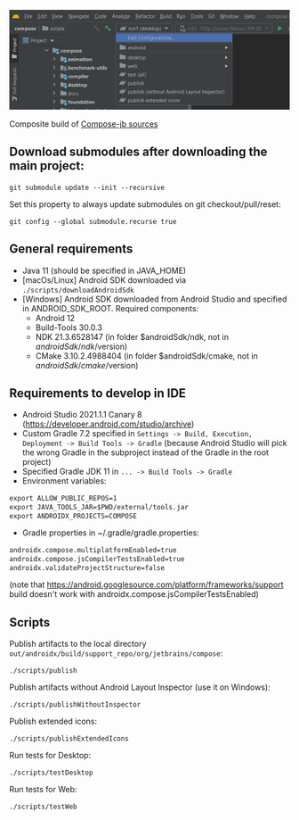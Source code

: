 ![Project in Android Studio](screenshots/studio.png)

Composite build of [Compose-jb sources](https://github.com/JetBrains/androidx)

## Download submodules after downloading the main project:
```
git submodule update --init --recursive
```
Set this property to always update submodules on git checkout/pull/reset:
```
git config --global submodule.recurse true
```

## General requirements
- Java 11 (should be specified in JAVA_HOME)
- [macOs/Linux] Android SDK downloaded via `./scripts/downloadAndroidSdk`
- [Windows] Android SDK downloaded from Android Studio and specified in ANDROID_SDK_ROOT. Required components:
  - Android 12
  - Build-Tools 30.0.3
  - NDK 21.3.6528147 (in folder $androidSdk/ndk, not in $androidSdk/ndk/$version)
  - CMake 3.10.2.4988404 (in folder $androidSdk/cmake, not in $androidSdk/cmake/$version)

## Requirements to develop in IDE
- Android Studio 2021.1.1 Canary 8 (https://developer.android.com/studio/archive)
- Custom Gradle 7.2 specified in `Settings -> Build, Execution, Deployment -> Build Tools -> Gradle` (because Android Studio will pick the wrong Gradle in the subproject instead of the Gradle in the root project)
- Specified Gradle JDK 11 in `... -> Build Tools -> Gradle`
- Environment variables:
```
export ALLOW_PUBLIC_REPOS=1
export JAVA_TOOLS_JAR=$PWD/external/tools.jar
export ANDROIDX_PROJECTS=COMPOSE
```
- Gradle properties in ~/.gradle/gradle.properties:
```
androidx.compose.multiplatformEnabled=true
androidx.compose.jsCompilerTestsEnabled=true
androidx.validateProjectStructure=false
```
(note that https://android.googlesource.com/platform/frameworks/support build doesn't work with androidx.compose.jsCompilerTestsEnabled)

## Scripts
Publish artifacts to the local directory `out/androidx/build/support_repo/org/jetbrains/compose`:
```
./scripts/publish
```
Publish artifacts without Android Layout Inspector (use it on Windows):
```
./scripts/publishWithoutInspector
```
Publish extended icons:
```
./scripts/publishExtendedIcons
```

Run tests for Desktop:
```
./scripts/testDesktop
```

Run tests for Web:
```
./scripts/testWeb
```
